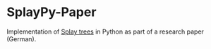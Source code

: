 # SplayPy-Paper
Implementation of [Splay trees](https://www.cs.cmu.edu/~sleator/papers/self-adjusting.pdf "Sleator, Tarjan: Self-Adjusting Binary Search Trees") in Python as part of a research paper (German).
